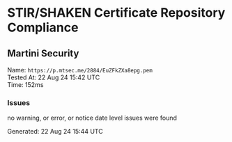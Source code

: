 # STIR/SHAKEN Certificate Repository Compliance

## Martini Security

Name: `https://p.mtsec.me/2884/EuZFkZXa8epg.pem`\
Tested At: 22 Aug 24 15:42 UTC\
Time: 152ms

### Issues

no warning, or error, or notice date level issues were found

Generated: 22 Aug 24 15:44 UTC